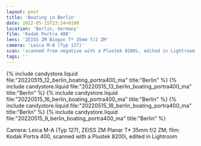 ```yaml
---
layout: post
title: 'Boating in Berlin'
date: 2022-05-15T23:24+0100
location: 'Berlin, Germany'
film: 'Kodak Portra 400'
lens: 'ZEISS ZM Biogon T* 35mm f/2 ZM'
camera: 'Leica M-A (Typ 127)'
scan: 'scanned from negative with a Plustek 8200i, edited in Lightroom'
tags: ''
---
```


{% include candystore.liquid file:"20220515_12_berlin_boating_portra400_ma" title:"Berlin" %}
{% include candystore.liquid file:"20220515_13_berlin_boating_portra400_ma" title:"Berlin" %}
{% include candystore.liquid file:"20220515_16_berlin_boating_portra400_ma" title:"Berlin" %}
{% include candystore.liquid file:"20220515_18_berlin_boating_portra400_ma" title:"Berlin" %}
{% include candystore.liquid file:"20220515_9_berlin_boating_portra400_ma" title:"Berlin" %}

Camera: Leica M-A (Typ 127), ZEISS ZM Planar T\* 35mm f/2 ZM; film: Kodak Portra 400, scanned with a Plustek 8200i, edited in Lightroom